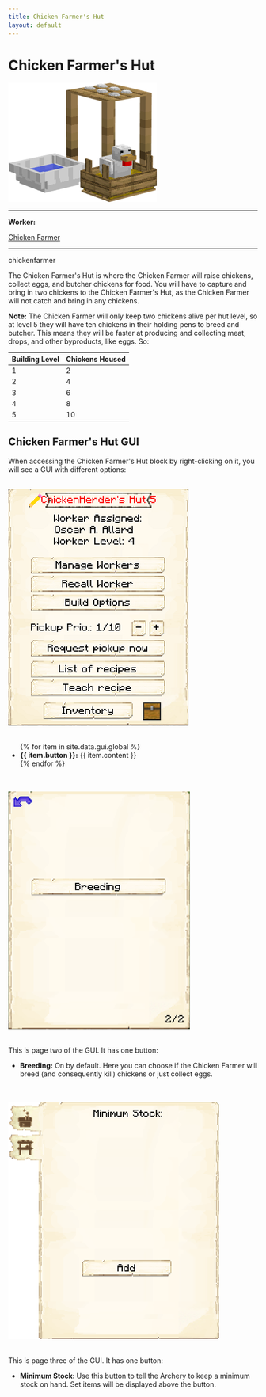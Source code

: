 ```yaml
---
title: Chicken Farmer's Hut
layout: default
---
```

# Chicken Farmer's Hut

<div class="infobox box text-center">
    <img src="../../assets/images/buildings/chickenfarmer.png" alt="Chicken Farmer's Hut" />
    <hr />
    <div class="row section-text text-left">
        <div class="col">
        <p><strong>Worker:</strong></p>
        </div>
        <div class="col">
        <p><a href="../workers/chickenfarmer">Chicken Farmer</a></p>
        </div>
    </div>
    <hr />
    <recipe>chickenfarmer</recipe>
</div>

 The Chicken Farmer's Hut is where the Chicken Farmer will raise chickens, collect eggs, and butcher chickens for food. You will have to capture and bring in two chickens to the Chicken Farmer's Hut, as the Chicken Farmer will not catch and bring in any chickens.

**Note:** The Chicken Farmer will only keep two chickens alive per hut level, so at level 5 they will have ten chickens in their holding pens to breed and butcher. This means they will be faster at producing and collecting meat, drops, and other byproducts, like eggs. So:


| Building Level | Chickens Housed |
| ----- | ----- |
| 1 | 2 |
| 2 | 4 |
| 3 | 6 |
| 4 | 8 |
| 5 | 10 |  


## Chicken Farmer's Hut GUI

When accessing the Chicken Farmer's Hut block by right-clicking on it, you will see a GUI with different options:

<br>
<div class="row">
  <div class="col-sm-12 col-md">
    <img src="../../assets/images/gui/chickenfarmergui1.png" class="img-fluid mx-auto" alt="Chicken Farmer's Hut GUI">
  </div>
  <div class="col-sm-12 col-md">
    <br>
    <ul>
      {% for item in site.data.gui.global %}
        <li><strong>{{ item.button }}:</strong> {{ item.content }}</li>
      {% endfor %}
    </ul>
  </div>
</div>  
  <br>

<br>
<div class="row">
  <div class="col-sm-12 col-md">
    <img src="../../assets/images/gui/chickenfarmergui2.png" class="img-fluid mx-auto" alt="Chicken Farmer's Hut GUI 2">
  </div>
  <div class="col-sm-12 col-md">
    <br>
    <p>This is page two of the GUI. It has one button:</p>
    <ul>
        <li><b>Breeding:</b> On by default. Here you can choose if the Chicken Farmer will breed (and consequently kill) chickens or just collect eggs.</li>
    </ul>
  </div>
</div>
  <br>

<br>
<div class="row">
  <div class="col-sm-12 col-md">
    <img src="../../assets/images/gui/minstockgui.png" class="img-fluid mx-auto" alt="Chicken Farmer's Hut GUI 3">
  </div>
  <div class="col-sm-12 col-md">
    <br>
    <p>This is page three of the GUI. It has one button:</p>
    <ul>
        <li><b> Minimum Stock: </b> Use this button to tell the Archery to keep a minimum stock on hand. Set items will be displayed above the button.</li>
    </ul>
  </div>
</div>
